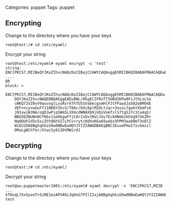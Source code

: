 Categories: puppet
Tags: puppet


## Encrypting

Change to the directory where you have your keys

    root@test:/# cd /etc/eyaml/

Encrypt your string

    root@test:/etc/eyaml# eyaml encrypt -s 'test'
    string: ENC[PKCS7,MIIBeQYJKoZIhvcNAQcDoIIBajCCAWYCAQAxggEhMIIBHQIBADAFMAACAQEwDQYJKoZ
    ....
    OR
    block: >
        ENC[PKCS7,MIIBeQYJKoZIhvcNAQcDoIIBajCCAWYCAQAxggEhMIIBHQIBADAFMAACAQEw
        DQYJKoZIhvcNAQEBBQAEggEAEuBNL/RkgECIFRxTT5UBdZKPw8FsJthLoLSo
        cWKQ72VZ0vV9aovoglLxsRvrkThTU5SVabkcgxmHlPJtFPaadJa582w0MO4E
        VEF+ncy+wGoFfJ1NK8Y2hcS/T8Ac/bOi8plM2OLtJqr+3ousLfgwkYXbmFsb
        jN1xwjWJNA/ogDJwPjqSWmSLXXHcdWNAXb9jUQsVomfslS7tgSJ7c1Ca4q2/
        WBG5DZNUWnHCYKbz1sm9kgwFfjCOrIxOvlMxCJGv7EckHNmGzkhVg97XkZR+
        NqOQUhId5x5siIhYQ6h5ZlLPCv+rytc0dXsK6aHIwobs5PPM3aa6HmT3oDlZ
        WiEU2DA8BgkqhkiG9w0BBwEwHQYJYIZIAWUDBAEqBBC3EuvmPHaI7zvSmzil
        DMuLgBChTer/Xtwz3y813DtMWJ/d]

## Decrypting

Change to the directory where you have your keys

    root@test:/# cd /etc/eyaml/

Decrypt your string

    root@au-puppetmaster1001:/etc/eyaml# eyaml decrypt -s 'ENC[PKCS7,MIIB
    ...
    kTOnqL7Xx5yenT+5iRE1ezAPVAhL3q0nG7PIlI2xjA8BgkqhkiG9w0BBwEwHQYJYIZIAWUDBAEqBBCir7S9QcvVRQa0yS7yuly1gBAzeRVn3Nt+HON1jdPbm0BX]'
    test
